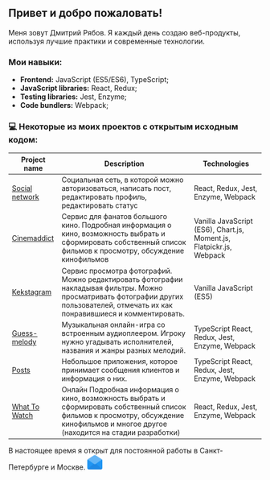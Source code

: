 ## Привет и добро пожаловать!

Меня зовут Дмитрий Рябов. Я каждый день создаю веб-продукты, используя лучшие практики и современные технологии.

### Мои навыки:

- **Frontend:** JavaScript (ES5/ES6), TypeScript;
- **JavaScript libraries:** React, Redux;
- **Testing libraries:** Jest, Enzyme;
- **Code bundlers:** Webpack;

### 💻 Некоторые из моих проектов с открытым исходным кодом:


| Project name        | Description          | Technologies  |
| ------------- | ------------- | ----- |
| [Social network](https://github.com/dmitryabov/social) | Социальная сеть, в которой можно авторизоваться, написать пост, редактировать профиль, редактировать статус | React, Redux, Jest, Enzyme, Webpack |
| [Cinemaddict](https://github.com/dmitryabov/1110293-cinemaddict-11) | Сервис для фанатов большого кино. Подробная информация о кино, возможность выбрать и сформировать собственный список фильмов к просмотру, обсуждение кинофильмов  | Vanilla JavaScript (ES6), Chart.js, Moment.js, Flatpickr.js, Webpack |
| [Kekstagram](https://github.com/dmitryabov/1110293-kekstagram-19) | Сервис просмотра фотографий. Можно редактировать фотографии накладывая фильтры. Можно просматривать фотографии других пользователей, отмечать их как понравившиеся и комментировать. | Vanilla JavaScript (ES5) |
| [Guess-melody](https://github.com/dmitryabov/1110293-guess-melody-4) | Музыкальная онлайн-игра со встроенным аудиоплеером. Игроку нужно угадывать исполнителей, названия и жанры разных мелодий. |TypeScript React, Redux, Jest, Enzyme, Webpack |
| [Posts](https://github.com/dmitryabov/posts) | Небольшое приложения, которое принимает сообщения клиентов и информация о них. |TypeScript React, Redux, Jest, Enzyme, Webpack |
| [What To Watch](https://github.com/dmitryabov/1110293-what-to-watch-4) | Онлайн Подробная информация о кино, возможность выбрать и сформировать собственный список фильмов к просмотру, обсуждение кинофильмов и многое другое (находится на стадии разработки) | React, Redux, Jest, Enzyme, Webpack |


В настоящее время я открыт для постоянной работы в Санкт-Петербурге и Москве. <a href="mailto:tdmitryabov2017@yandex.ru
"><img height="30" src="https://raw.githubusercontent.com/dmitryabov/dmitryabov/master/003-email.svg"></a>&nbsp;&nbsp;


